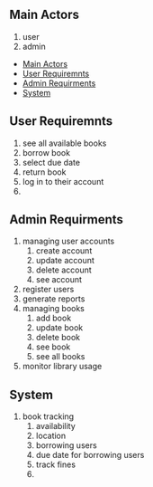 ## Main Actors
1. user
2. admin


- [Main Actors](#main-actors)
- [User Requiremnts](#user-requiremnts)
- [Admin Requirments](#admin-requirments)
- [System](#system)



## User Requiremnts
1. see all available books
2. borrow book
3. select due date
4. return book
5. log in to their account
6. 


## Admin Requirments
1. managing user accounts
   1. create account
   2. update account
   3. delete account 
   4. see account
2. register users
3. generate reports
4. managing books
   1. add book
   2. update book 
   3. delete book
   4. see book
   5. see all books
5. monitor library usage


## System
1. book tracking 
   1. availability
   2. location
   3. borrowing users
   4. due date for borrowing users
   5. track fines
   6. 